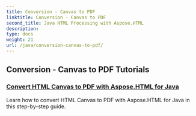 ```yaml
---
title: Conversion - Canvas to PDF
linktitle: Conversion - Canvas to PDF
second_title: Java HTML Processing with Aspose.HTML
description: 
type: docs
weight: 21
url: /java/conversion-canvas-to-pdf/
---
```


## Conversion - Canvas to PDF Tutorials
### [Convert HTML Canvas to PDF with Aspose.HTML for Java](./canvas-to-pdf/)
Learn how to convert HTML Canvas to PDF with Aspose.HTML for Java in this step-by-step guide.